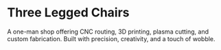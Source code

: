# Three Legged Chairs

A one-man shop offering CNC routing, 3D printing, plasma cutting, and custom fabrication. Built with precision, creativity, and a touch of wobble.